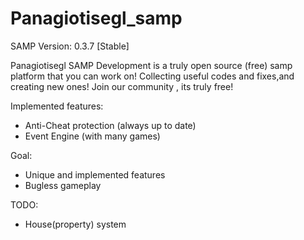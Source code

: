 Panagiotisegl_samp
==================
SAMP Version: 0.3.7 [Stable]

Panagiotisegl SAMP Development is a truly open source (free) samp platform that you can work on! Collecting useful codes and fixes,and creating new ones!
Join our community , its truly free!

Implemented features:
- Anti-Cheat protection (always up to date)
- Event Engine (with many games)

Goal:
- Unique and implemented features
- Bugless gameplay 

TODO:
- House(property) system

